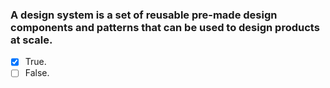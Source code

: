 ### A design system is a set of reusable pre-made design components and patterns that can be used to design products at scale.

- [x] True.
- [ ] False.
